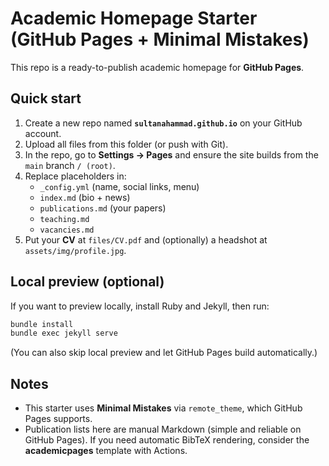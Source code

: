 
# Academic Homepage Starter (GitHub Pages + Minimal Mistakes)

This repo is a ready-to-publish academic homepage for **GitHub Pages**.

## Quick start
1. Create a new repo named **`sultanahammad.github.io`** on your GitHub account.
2. Upload all files from this folder (or push with Git).
3. In the repo, go to **Settings → Pages** and ensure the site builds from the `main` branch `/ (root)`.
4. Replace placeholders in:
   - `_config.yml` (name, social links, menu)
   - `index.md` (bio + news)
   - `publications.md` (your papers)
   - `teaching.md`
   - `vacancies.md`
5. Put your **CV** at `files/CV.pdf` and (optionally) a headshot at `assets/img/profile.jpg`.

## Local preview (optional)
If you want to preview locally, install Ruby and Jekyll, then run:
```bash
bundle install
bundle exec jekyll serve
```
(You can also skip local preview and let GitHub Pages build automatically.)

## Notes
- This starter uses **Minimal Mistakes** via `remote_theme`, which GitHub Pages supports.
- Publication lists here are manual Markdown (simple and reliable on GitHub Pages). If you need automatic BibTeX rendering, consider the **academicpages** template with Actions.
